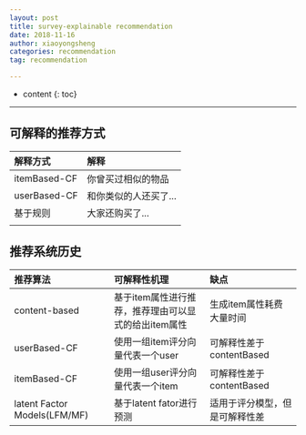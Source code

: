 ```yaml
---
layout: post
title: survey-explainable recommendation
date: 2018-11-16
author: xiaoyongsheng
categories: recommendation
tag: recommendation

---
```


* content
{: toc}

---

## 可解释的推荐方式

| 解释方式     | 解释                  |
|:-------------|:----------------------|
| itemBased-CF | 你曾买过相似的物品    |
| userBased-CF | 和你类似的人还买了... |
| 基于规则     | 大家还购买了...       |
|              |                       |

## 推荐系统历史

| 推荐算法                     | 可解释性机理                                         | 缺点                           |
|:-----------------------------|:-----------------------------------------------------|:-------------------------------|
| content-based                | 基于item属性进行推荐，推荐理由可以显式的给出item属性 | 生成item属性耗费大量时间       |
| userBased-CF                 | 使用一组item评分向量代表一个user                     | 可解释性差于contentBased       |
| itemBased-CF                 | 使用一组user评分向量代表一个item                     | 可解释性差于contentBased       |
| latent Factor Models(LFM/MF) | 基于latent fator进行预测                             | 适用于评分模型，但是可解释性差 |
